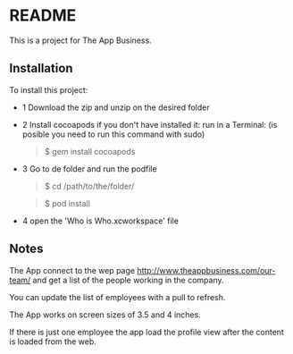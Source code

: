 README
======

This is a project for The App Business.

Installation
------------

To install this project:


* 1 Download the zip and unzip on the desired folder

* 2 Install cocoapods if you don't have installed it:
  run in a Terminal: (is posible you need to run this command with sudo)
    >$ gem install cocoapods

* 3 Go to de folder and run the podfile
    >$ cd /path/to/the/folder/

    >$ pod install
  
* 4 open the 'Who is Who.xcworkspace' file

Notes
-----

The App connect to the wep page http://www.theappbusiness.com/our-team/ and get a list of the people working in the company.

You can update the list of employees with a pull to refresh.

The App works on screen sizes of 3.5 and 4 inches.

If there is just one employee the app load the profile view after the content is loaded from the web.